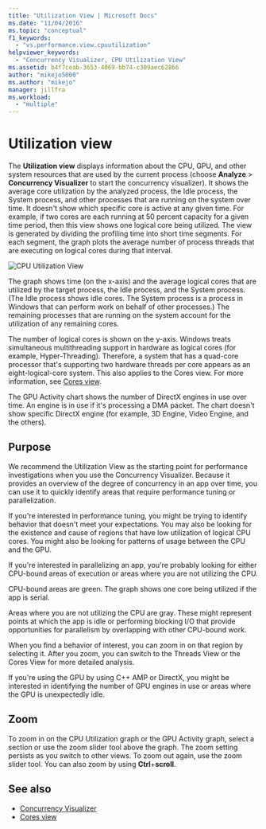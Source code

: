 ```yaml
---
title: "Utilization View | Microsoft Docs"
ms.date: "11/04/2016"
ms.topic: "conceptual"
f1_keywords:
  - "vs.performance.view.cpuutilization"
helpviewer_keywords:
  - "Concurrency Visualizer, CPU Utilization View"
ms.assetid: b4f7ceab-3653-4069-bb74-c309aec62866
author: "mikejo5000"
ms.author: "mikejo"
manager: jillfra
ms.workload:
  - "multiple"
---
```

# Utilization view
The **Utilization view** displays information about the CPU, GPU, and other system resources that are used by the current process (choose **Analyze** > **Concurrency Visualizer** to start the concurrency visualizer). It shows the average core utilization by the analyzed process, the Idle process, the System process, and other processes that are running on the system over time. It doesn't show which specific core is active at any given time. For example, if two cores are each running at 50 percent capacity for a given time period, then this view shows one logical core being utilized. The view is generated by dividing the profiling time into short time segments. For each segment, the graph plots the average number of process threads that are executing on logical cores during that interval.

 ![CPU Utilization View](../profiling/media/vsts_ppacpuutil.png "VSTS_PPAcpuUtil")

 The graph shows time (on the x-axis) and the average logical cores that are utilized by the target process, the Idle process, and the System process. (The Idle process shows idle cores. The System process is a process in Windows that can perform work on behalf of other processes.) The remaining processes that are running on the system account for the utilization of any remaining cores.

 The number of logical cores is shown on the y-axis. Windows treats simultaneous multithreading support in hardware as logical cores (for example, Hyper-Threading). Therefore, a system that has a quad-core processor that's supporting two hardware threads per core appears as an eight-logical-core system. This also applies to the Cores view. For more information, see [Cores view](../profiling/cores-view.md).

 The GPU Activity chart shows the number of DirectX engines in use over time.  An engine is in use if it's processing a DMA packet.  The chart doesn't show specific DirectX engine (for example, 3D Engine, Video Engine, and the others).

## Purpose
 We recommend the Utilization View as the starting point for performance investigations when you use the Concurrency Visualizer. Because it provides an overview of the degree of concurrency in an app over time, you can use it to quickly identify areas that require performance tuning or parallelization.

 If you're interested in performance tuning, you might be trying to identify behavior that doesn't meet your expectations. You may also be looking for the existence and cause of regions that have low utilization of logical CPU cores. You might also be looking for patterns of usage between the CPU and the GPU.

 If you're interested in parallelizing an app, you're probably looking for either CPU-bound areas of execution or areas where you are not utilizing the CPU.

 CPU-bound areas are green. The graph shows one core being utilized if the app is serial.

 Areas where you are not utilizing the CPU are gray. These might represent points at which the app is idle or performing blocking I/O that provide opportunities for parallelism by overlapping with other CPU-bound work.

 When you find a behavior of interest, you can zoom in on that region by selecting it. After you zoom, you can switch to the Threads View or the Cores View for more detailed analysis.

 If you're using the GPU by using C++ AMP or DirectX, you might be interested in identifying the number of GPU engines in use or areas where the GPU is unexpectedly idle.

## Zoom
 To zoom in on the CPU Utilization graph or the GPU Activity graph, select a section or use the zoom slider tool above the graph. The zoom setting persists as you switch to other views. To zoom out again, use the zoom slider tool. You can also zoom by using **Ctrl**+**scroll**.

## See also
- [Concurrency Visualizer](../profiling/concurrency-visualizer.md)
- [Cores view](../profiling/cores-view.md)